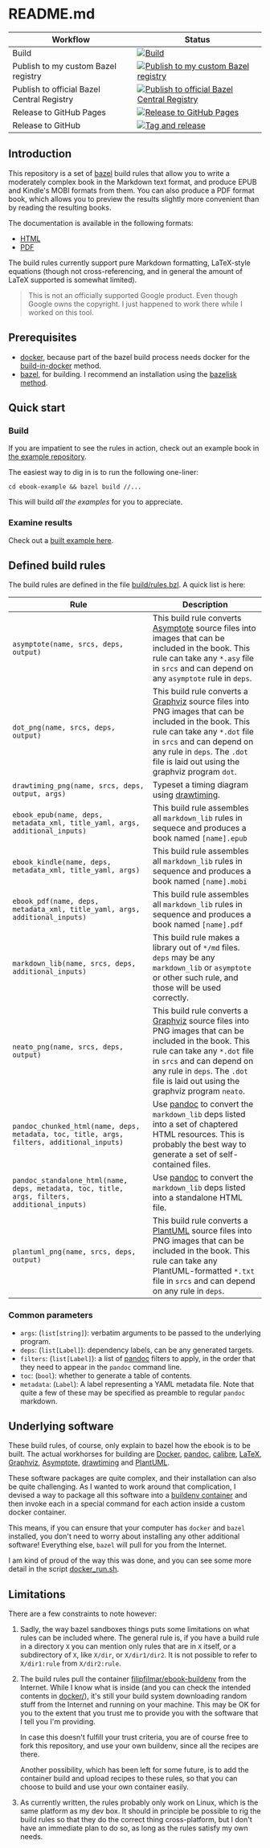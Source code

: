 # README.md

| Workflow | Status |
|---|---|
| Build | [![Build](https://github.com/filmil/bazel-ebook/actions/workflows/build.yml/badge.svg)](https://github.com/filmil/bazel-ebook/actions/workflows/build.yml) |
| Publish to my custom Bazel registry | [![Publish to my custom Bazel registry](https://github.com/filmil/bazel-ebook/actions/workflows/publish-my-bcr.yml/badge.svg)](https://github.com/filmil/bazel-ebook/actions/workflows/publish-my-bcr.yml) |
| Publish to official Bazel Central Registry | [![Publish to official Bazel Central Registry](https://github.com/filmil/bazel-ebook/actions/workflows/publish-official-bcr.yml/badge.svg)](https://github.com/filmil/bazel-ebook/actions/workflows/publish-official-bcr.yml) |
| Release to GitHub Pages | [![Release to GitHub Pages](https://github.com/filmil/bazel-ebook/actions/workflows/release-gh-pages.yml/badge.svg)](https://github.com/filmil/bazel-ebook/actions/workflows/release-gh-pages.yml) |
| Release to GitHub | [![Tag and release](https://github.com/filmil/bazel-ebook/actions/workflows/tag-and-release.yml/badge.svg)](https://github.com/filmil/bazel-ebook/actions/workflows/tag-and-release.yml) |

## Introduction

This repository is a set of [bazel][bazel] build rules that allow you to write
a moderately complex book in the Markdown text format, and produce EPUB and
Kindle's MOBI formats from them.  You can also produce a PDF format book, which
allows you to preview the results slightly more convenient than by reading the
resulting books.

The documentation is available in the following formats:

* [HTML][xht]
* [PDF][xpd]

[xht]: https://hdlfactory.com/bazel_ebook_html
[xpd]: https://hdlfactory.com/bazel_ebook_pdf/bazel_ebook_pdf.pdf
[bazel]: https://bazel.io

The build rules currently support pure Markdown formatting, LaTeX-style
equations (though not cross-referencing, and in general the amount of
LaTeX supported is somewhat limited).

> This is not an officially supported Google product.  Even though Google owns
> the copyright. I just happened to work there while I worked on this tool.

## Prerequisites

* [docker](https://docker.io), because part of the bazel build process needs
  docker for the [build-in-docker][bid] method.
* [bazel](https://bazel.io), for building. I recommend an installation using
  the [bazelisk method][ba].

[ba]: https://hdlfactory.com/note/2024/08/24/bazel-installation-via-the-bazelisk-method/
[bid]: https://github.com/filmil/bazel-rules-bid

## Quick start

### Build

If you are impatient to see the rules in action, check out an example book in
[the example repository][example].

  [example]: ebook-example/README.md

The easiest way to dig in is to run the following one-liner:

```
cd ebook-example && bazel build //...
```

This will build *all the examples* for you to appreciate.

### Examine results

Check out a [built example here][xmp].

[xmp]: https://www.hdlfactory.com/html_chunked

## Defined build rules

The build rules are defined in the file [build/rules.bzl](build/rules.bzl).  A
quick list is here:

| Rule | Description |
|------|-------------|
| `asymptote(name, srcs, deps, output)` | This build rule converts [Asymptote][asy] source files into images that can be included in the book. This rule can take any `*.asy` file in `srcs` and can depend on any `asymptote` rule in `deps`. |
| `dot_png(name, srcs, deps, output)` | This build rule converts a [Graphviz][gvz] source files into PNG images that can be included in the book.  This rule can take any `*.dot` file in `srcs` and can depend on any rule in `deps`. The `.dot` file is laid out using the graphviz program `dot`. |
| `drawtiming_png(name, srcs, deps, output, args)` | Typeset a timing diagram using [drawtiming][dtg]. |
| `ebook_epub(name, deps, metadata_xml, title_yaml, args, additional_inputs)` | This build rule assembles all `markdown_lib` rules in sequece and produces a book named `[name].epub` |
| `ebook_kindle(name, deps, metadata_xml, title_yaml, args)` | This build rule assembles all `markdown_lib` rules in sequence and produces a book named `[name].mobi` |
| `ebook_pdf(name, deps, metadata_xml, title_yaml, args, additional_inputs)` | This build rule assembles all `markdown_lib` rules in sequence and produces a book named `[name].pdf` |
| `markdown_lib(name, srcs, deps, additional_inputs)` |  This build rule makes a library out of `*/md` files.  `deps` may be any `markdown_lib` or `asymptote` or other such rule, and those will be used correctly. |
| `neato_png(name, srcs, deps, output)` | This build rule converts a [Graphviz][gvz] source files into PNG images that can be included in the book.  This rule can take any `*.dot` file in `srcs` and can depend on any rule in `deps`. The `.dot` file is laid out using the graphviz program `neato`. |
| `pandoc_chunked_html(name, deps, metadata, toc, title, args, filters, additional_inputs)` | Use [pandoc][pandoc] to convert the `markdown_lib` deps listed into a set of chaptered HTML resources. This is probably the best way to generate a set of self-contained files.|
| `pandoc_standalone_html(name, deps, metadata, toc, title, args, filters, additional_inputs)` | Use [pandoc][pandoc] to convert the `markdown_lib` deps listed into a standalone HTML file.|
| `plantuml_png(name, srcs, deps, output)` | This build rule converts a [PlantUML][plantuml] source files into PNG images that can be included in the book.  This rule can take any PlantUML-formatted `*.txt` file in `srcs` and can depend on any rule in `deps`. |

  [asy]: https://asymptote.sourceforge.io
  [gvz]: https://graphviz.org
  [plantuml]: https://plantuml.com
  [dtg]: https://drawtiming.sourceforge.net/

### Common parameters

* `args`: (`list[string]`): verbatim arguments to be passed to the underlying
  program.
* `deps`: (`list[Label]`): dependency labels, can be any generated targets.
* `filters`: (`list[Label]`): a list of [pandoc][pandoc] filters to apply, in
  the order that they need to appear in the `pandoc` command line.
* `toc`: (`bool`): whether to generate a table of contents.
* `metadata`: (`Label`): A label representing a YAML metadata file. Note that
  quite a few of these may be specified as preamble to regular `pandoc`
  markdown.

## Underlying software

These build rules, of course, only explain to bazel how the ebook is to be
built.  The actual workhorses for building are [Docker][docker],
[pandoc][pandoc], [calibre][calibre], [LaTeX][latex], [Graphviz][gvz],
[Asymptote][asy], [drawtiming][dtg] and [PlantUML][plantuml].

  [docker]: https://www.docker.io
  [pandoc]: https://www.pandoc.org
  [calibre]: https://calibre-ebook.com
  [latex]: https://www.latex-project.org

These software packages are quite complex, and their installation can also be
quite challenging.  As I wanted to work around that complication, I devised a
way to package all this software into a [buildenv container][buildenv] and then
invoke each in a special command for each action inside a custom docker
container.

This means, if you can ensure that your computer has `docker` and `bazel`
installed, you don't need to worry about installing any other additional
software!  Everything else, `bazel` will pull for you from the Internet.

  [buildenv]: https://hub.docker.com/repository/docker/filipfilmar/ebook-buildenv

I am kind of proud of the way this was done, and you can see some more detail
in the script [docker_run.sh](build/docker_run.sh).


## Limitations

There are a few constraints to note however:

1. Sadly, the way bazel sandboxes things puts some limitations on what rules
   can be included where.  The general rule is, if you have a build rule in a
   directory `X` you can mention only rules that are in `X` itself, or a
   subdirectory of `X`, like `X/dir`, or `X/dir1/dir2`.  It is not possible to
   refer to `X/dir1:rule` from `X/dir2:rule`.

1. The build rules pull the container [filipfilmar/ebook-buildenv][buildenv]
   from the Internet.  While I know what is inside (and you can check the
   intended contents in [docker/](docker/)), it's still your build system
   downloading random stuff from the Internet and running on your machine.  This
   may be OK for you to the extent that you trust me to provide you with the
   software that I tell you I'm providing.

   In case this doesn't fulfill your trust criteria, you are of course free to
   fork this repository, and use your own buildenv, since all the recipes are
   there.

   Another possibility, which has been left for some future, is to add the
   container build and upload recipes to these rules, so that you can choose to
   build and use your own container easily.

1. As currently written, the rules probably only work on Linux, which is the
   same platform as my dev box.  It should in principle be possible to rig the
   build rules so that they do the correct thing cross-platform, but I don't
   have an immediate plan to do so, as long as the rules satisfy my own needs.

